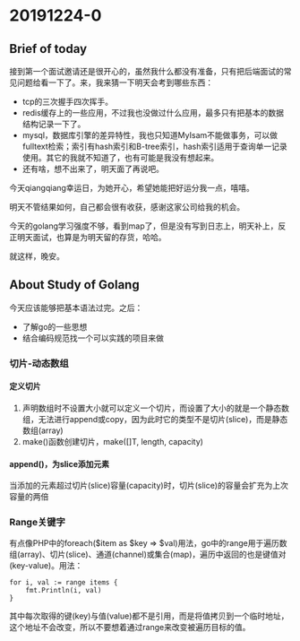 # 20191224-0
## Brief of today
接到第一个面试邀请还是很开心的，虽然我什么都没有准备，只有把后端面试的常见问题给看一下了。来，我来猜一下明天会考到哪些东西：
- tcp的三次握手四次挥手。
- redis缓存上的一些应用，不过我也没做过什么应用，最多只有把基本的数据结构记录一下了。
- mysql，数据库引擎的差异特性，我也只知道MyIsam不能做事务，可以做fulltext检索；索引有hash索引和B-tree索引，hash索引适用于查询单一记录使用。其它的我就不知道了，也有可能是我没有想起来。
- 还有啥，想不出来了，明天面了再说吧。

今天qiangqiang幸运日，为她开心，希望她能把好运分我一点，嘻嘻。

明天不管结果如何，自己都会很有收获，感谢这家公司给我的机会。

今天的golang学习强度不够，看到map了，但是没有写到日志上，明天补上，反正明天面试，也算是为明天留的存货，哈哈。

就这样，晚安。

## About Study of Golang
今天应该能够把基本语法过完。之后：
- 了解go的一些思想
- 结合编码规范找一个可以实践的项目来做

### 切片-动态数组
#### 定义切片

1. 声明数组时不设置大小就可以定义一个切片，而设置了大小的就是一个静态数组，无法进行append或copy，因为此时它的类型不是切片(slice)，而是静态数组(array)
2. make()函数创建切片，make([]T, length, capacity)

#### append()，为slice添加元素
当添加的元素超过切片(slice)容量(capacity)时，切片(slice)的容量会扩充为上次容量的两倍

### Range关键字
有点像PHP中的foreach($item as $key => $val)用法，go中的range用于遍历数组(array)、切片(slice)、通道(channel)或集合(map)，遍历中返回的也是键值对(key-value)。用法：

    for i, val := range items {
        fmt.Println(i, val)
    }

其中每次取得的键(key)与值(value)都不是引用，而是将值拷贝到一个临时地址，这个地址不会改变，所以不要想着通过range来改变被遍历目标的值。

